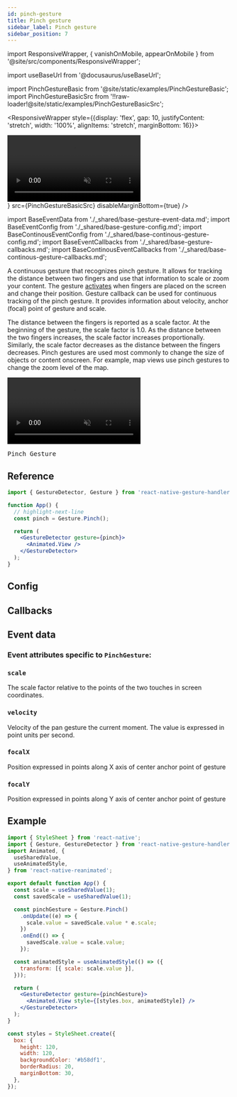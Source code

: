 ```yaml
---
id: pinch-gesture
title: Pinch gesture
sidebar_label: Pinch gesture
sidebar_position: 7
---
```


import ResponsiveWrapper, { vanishOnMobile, appearOnMobile } from '@site/src/components/ResponsiveWrapper';

import useBaseUrl from '@docusaurus/useBaseUrl';

import PinchGestureBasic from '@site/static/examples/PinchGestureBasic';
import PinchGestureBasicSrc from '!!raw-loader!@site/static/examples/PinchGestureBasicSrc';

<ResponsiveWrapper style={{display: 'flex', gap: 10, justifyContent: 'stretch', width: '100%', alignItems: 'stretch', marginBottom: 16}}>
  <div className={vanishOnMobile} style={{ display: 'flex', justifyContent: 'center', maxWidth: 360 }}>
    <video playsInline autoPlay muted loop style={{maxWidth: 360}}>
      <source src={useBaseUrl("/video/pinch.mp4")} type="video/mp4"/>
    </video>
  </div>
  <InteractiveExample
    component={<PinchGestureBasic/>}
    src={PinchGestureBasicSrc}
    disableMarginBottom={true}
  />
</ResponsiveWrapper>

import BaseEventData from './\_shared/base-gesture-event-data.md';
import BaseEventConfig from './\_shared/base-gesture-config.md';
import BaseContinousEventConfig from './\_shared/base-continous-gesture-config.md';
import BaseEventCallbacks from './\_shared/base-gesture-callbacks.md';
import BaseContinousEventCallbacks from './\_shared/base-continous-gesture-callbacks.md';

A continuous gesture that recognizes pinch gesture. It allows for tracking the distance between two fingers and use that information to scale or zoom your content.
The gesture [activates](/docs/fundamentals/states-events#active) when fingers are placed on the screen and change their position.
Gesture callback can be used for continuous tracking of the pinch gesture. It provides information about velocity, anchor (focal) point of gesture and scale.

The distance between the fingers is reported as a scale factor. At the beginning of the gesture, the scale factor is 1.0. As the distance between the two fingers increases, the scale factor increases proportionally.
Similarly, the scale factor decreases as the distance between the fingers decreases.
Pinch gestures are used most commonly to change the size of objects or content onscreen.
For example, map views use pinch gestures to change the zoom level of the map.

<ResponsiveWrapper>
  <div className={appearOnMobile} style={{ display: 'flex', justifyContent: 'center' }}>
    <video playsInline autoPlay muted loop style={{maxWidth: 360}}>
      <source src={useBaseUrl("/video/pinch.mp4")} type="video/mp4"/>
    </video>
  </div>
</ResponsiveWrapper>

<samp id="PinchGestureBasicSrc">Pinch Gesture</samp>

## Reference

```jsx
import { GestureDetector, Gesture } from 'react-native-gesture-handler';

function App() {
  // highlight-next-line
  const pinch = Gesture.Pinch();

  return (
    <GestureDetector gesture={pinch}>
      <Animated.View />
    </GestureDetector>
  );
}
```

## Config

<BaseEventConfig />
<BaseContinousEventConfig />

## Callbacks

<BaseEventCallbacks />
<BaseContinousEventCallbacks />

## Event data

### Event attributes specific to `PinchGesture`:

### `scale`

The scale factor relative to the points of the two touches in screen coordinates.

### `velocity`

Velocity of the pan gesture the current moment. The value is expressed in point units per second.

### `focalX`

Position expressed in points along X axis of center anchor point of gesture

### `focalY`

Position expressed in points along Y axis of center anchor point of gesture

<BaseEventData />

## Example

```jsx
import { StyleSheet } from 'react-native';
import { Gesture, GestureDetector } from 'react-native-gesture-handler';
import Animated, {
  useSharedValue,
  useAnimatedStyle,
} from 'react-native-reanimated';

export default function App() {
  const scale = useSharedValue(1);
  const savedScale = useSharedValue(1);

  const pinchGesture = Gesture.Pinch()
    .onUpdate((e) => {
      scale.value = savedScale.value * e.scale;
    })
    .onEnd(() => {
      savedScale.value = scale.value;
    });

  const animatedStyle = useAnimatedStyle(() => ({
    transform: [{ scale: scale.value }],
  }));

  return (
    <GestureDetector gesture={pinchGesture}>
      <Animated.View style={[styles.box, animatedStyle]} />
    </GestureDetector>
  );
}

const styles = StyleSheet.create({
  box: {
    height: 120,
    width: 120,
    backgroundColor: '#b58df1',
    borderRadius: 20,
    marginBottom: 30,
  },
});
```
